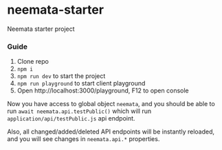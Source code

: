 # neemata-starter
Neemata starter project

### Guide
1. Clone repo
2. `npm i`
3. `npm run dev` to start the project
4. `npm run playground` to start client playground
5. Open http://localhost:3000/playground, F12 to open console

Now you have access to global object `neemata`, and you should be able to run `await neemata.api.testPublic()` 
which will run `application/api/testPublic.js` api endpoint. 

Also, all changed/added/deleted API endpoints will be instantly reloaded, and you will see changes in `neemata.api.*` properties.

